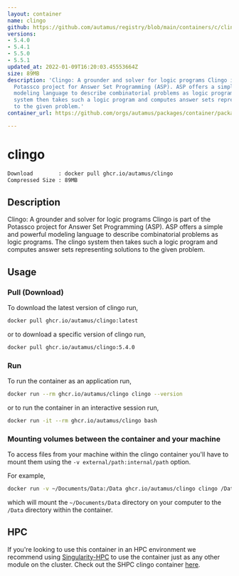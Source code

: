 ```yaml
---
layout: container
name: clingo
github: https://github.com/autamus/registry/blob/main/containers/c/clingo/spack.yaml
versions:
- 5.4.0
- 5.4.1
- 5.5.0
- 5.5.1
updated_at: 2022-01-09T16:20:03.45553664Z
size: 89MB
description: 'Clingo: A grounder and solver for logic programs Clingo is part of the
  Potassco project for Answer Set Programming (ASP). ASP offers a simple and powerful
  modeling language to describe combinatorial problems as logic programs. The clingo
  system then takes such a logic program and computes answer sets representing solutions
  to the given problem.'
container_url: https://github.com/orgs/autamus/packages/container/package/clingo

---
```

# clingo
```bash 
Download        : docker pull ghcr.io/autamus/clingo
Compressed Size : 89MB
```

## Description
Clingo: A grounder and solver for logic programs Clingo is part of the Potassco project for Answer Set Programming (ASP). ASP offers a simple and powerful modeling language to describe combinatorial problems as logic programs. The clingo system then takes such a logic program and computes answer sets representing solutions to the given problem.

## Usage
### Pull (Download)
To download the latest version of clingo run,

```bash
docker pull ghcr.io/autamus/clingo:latest
```

or to download a specific version of clingo run,

```bash
docker pull ghcr.io/autamus/clingo:5.4.0
```
### Run
To run the container as an application run,
```bash
docker run --rm ghcr.io/autamus/clingo clingo --version
```

or to run the container in an interactive session run,
```bash
docker run -it --rm ghcr.io/autamus/clingo bash
```

### Mounting volumes between the container and your machine
To access files from your machine within the clingo container you'll have to mount them using the `-v external/path:internal/path` option.

For example,
```bash
docker run -v ~/Documents/Data:/Data ghcr.io/autamus/clingo clingo /Data/myData.csv
```
which will mount the `~/Documents/Data` directory on your computer to the `/Data` directory within the container.

## HPC
If you're looking to use this container in an HPC environment we recommend using [Singularity-HPC](https://singularity-hpc.readthedocs.io) to use the container just as any other module on the cluster. Check out the SHPC clingo container [here](https://singularityhub.github.io/singularity-hpc/r/ghcr.io-autamus-clingo/).